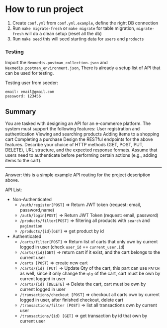 # How to run project
1. Create `conf.yml` from `conf.yml.example`, define the right DB connection
2. Run `make migrate-fresh` or `make migrate` for table migration, `migrate-fresh` will do a clean setup (reset all the db)
3. Run `make seed` this will seed starting data for `users` and `products`

### Testing
Import the `Nexmedis.postman_collection.json` and `Nexmedis.postman_environment.json`, There is already a setup list of API that can be used for testing.

Testing user from seeder:
```
email: email@gmail.com
password: 123456
```

## Summary
You are tasked with designing an API for an e-commerce platform. The system must support the following features:
User registration and authentication
Viewing and searching products
Adding items to a shopping cart
Completing a purchase
Design the RESTful endpoints for the above features. Describe your choice of HTTP methods (GET, POST, PUT, DELETE), URL structure, and the expected response formats. Assume that users need to authenticate before performing certain actions (e.g., adding items to the cart).

-----
Answer: this is a simple example API routing for the project description above.

API List:
-  Non-Authenticated
     - `/auth/register[POST]`  => Return JWT token (request: email, password,name)
     - `/auth/login[POST]` => Return JWT Token (request: email, password)
     - `/products/filter[POST]` =>  filtering all products with `search` and `pagination` 
     - `/products/{id}[GET]` => get product by id
-  Authenticated
      - `/carts/filter[POST]` => Return list of carts that only own by current logged in user (check `user_id` == `current_user.id`)
      - `/carts/{id}[GET]` => return cart if it exist, and the cart belongs to the current user
      - `/carts [POST]` => create new cart
      - `/carts/{id} [PUT]` => Update Qty of the cart, this part can use `PATCH` as well, since it only change the `qty` of the cart, cart must be own by current logged in user
      - `/carts/{id} [DELETE]` => Delete the cart, cart must be own by current logged in user
      - `/transactions/checkout [POST]` => checkout all carts own by current logged in user, after finished checkout, delete cart
      - `/transactions/filter [POST]` => list all transactions own by current user
      - `/transactions/{id} [GET]` => get transaction by id that own by current user
